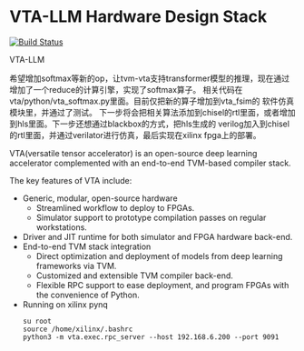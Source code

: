 <!--- Licensed to the Apache Software Foundation (ASF) under one -->
<!--- or more contributor license agreements.  See the NOTICE file -->
<!--- distributed with this work for additional information -->
<!--- regarding copyright ownership.  The ASF licenses this file -->
<!--- to you under the Apache License, Version 2.0 (the -->
<!--- "License"); you may not use this file except in compliance -->
<!--- with the License.  You may obtain a copy of the License at -->

<!---   http://www.apache.org/licenses/LICENSE-2.0 -->

<!--- Unless required by applicable law or agreed to in writing, -->
<!--- software distributed under the License is distributed on an -->
<!--- "AS IS" BASIS, WITHOUT WARRANTIES OR CONDITIONS OF ANY -->
<!--- KIND, either express or implied.  See the License for the -->
<!--- specific language governing permissions and limitations -->
<!--- under the License. -->

VTA-LLM Hardware Design Stack
=========================
[![Build Status](https://ci.tlcpack.ai/job/tvm-vta/job/main/badge/icon)](https://ci.tlcpack.ai/job/tvm-vta/job/main/)

VTA-LLM 

希望增加softmax等新的op，让tvm-vta支持transformer模型的推理，现在通过增加了一个reduce的计算引擎，实现了softmax算子。
相关代码在vta/python/vta_softmax.py里面。目前仅把新的算子增加到vta_fsim的 软件仿真模块里，并通过了测试。
下一步将会把相关算法添加到chisel的rtl里面，或者增加到hls里面。下一步还想通过blackbox的方式，把hls生成的
verilog加入到chisel的rtl里面，并通过verilator进行仿真，最后实现在xilinx fpga上的部署。
  
VTA(versatile tensor accelerator) is an open-source deep learning accelerator complemented with an end-to-end TVM-based compiler stack.

The key features of VTA include:

- Generic, modular, open-source hardware
  - Streamlined workflow to deploy to FPGAs.
  - Simulator support to prototype compilation passes on regular workstations.
- Driver and JIT runtime for both simulator and FPGA hardware back-end.
- End-to-end TVM stack integration
  - Direct optimization and deployment of models from deep learning frameworks via TVM.
  - Customized and extensible TVM compiler back-end.
  - Flexible RPC support to ease deployment, and program FPGAs with the convenience of Python.
- Running on xilinx pynq
  ```shell
  su root
  source /home/xilinx/.bashrc
  python3 -m vta.exec.rpc_server --host 192.168.6.200 --port 9091 
  ```